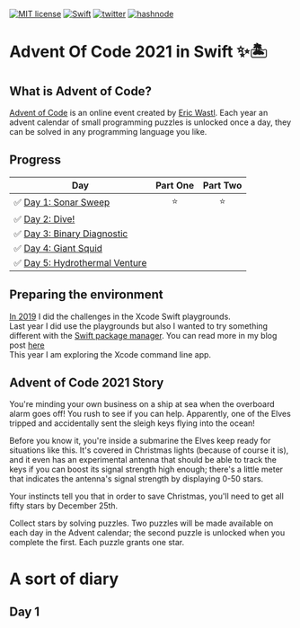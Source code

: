 
[![MIT license](https://img.shields.io/badge/License-MIT-blue.svg?style=plastic)](https://opensource.org/licenses/MIT)
[![Swift](https://img.shields.io/badge/Swift-5.3-red.svg?style=plastic&logo=Swift&logoColor=white)](https://opensource.org/licenses/MIT)
[![twitter](https://img.shields.io/badge/twitter-wrmultitudes-blue.svg?style=plastic&logo=twitter&logoColor=white)](https://twitter.com/wrmultitudes)
[![hashnode](https://img.shields.io/badge/hashnode-laurentbrusa-blue?style=plastic&logo=hashnode&logoColor=white)](https://laurentbrusa.hashnode.dev)

# Advent Of Code 2021 in Swift ✨🏝  
 
## What is Advent of Code?
[Advent of Code](http://adventofcode.com) is an online event created by [Eric Wastl](https://twitter.com/ericwastl). Each year an advent calendar of small programming puzzles is unlocked once a day, they can be solved in any programming language you like. 

## Progress
| Day  | Part One | Part Two |
|---|:---:|:---:|
| ✅ [Day 1: Sonar Sweep](https://adventofcode.com/2021/day/1)|⭐️|⭐️|
| ✅ [Day 2: Dive!](https://adventofcode.com/2021/day/2)|||
| ✅ [Day 3: Binary Diagnostic](https://adventofcode.com/2021/day/3)|||
| ✅ [Day 4: Giant Squid](https://adventofcode.com/2021/day/4)|||
| ✅ [Day 5: Hydrothermal Venture](https://adventofcode.com/2021/day/5)|||

## Preparing the environment

[In 2019](https://github.com/multitudes/Advent-of-Code-2019/blob/master/README.md) I did the challenges in the Xcode Swift playgrounds.  
Last year I did use the playgrounds but also I wanted to try something different with the [Swift package manager](https://swift.org/getting-started/#using-the-package-manager).
You can read more in my blog post [here](https://laurentbrusa.hashnode.dev/preparing-xcode-for-the-advent-of-code-2020-in-swift)  
This year I am exploring the Xcode command line app.



## Advent of Code 2021 Story

You're minding your own business on a ship at sea when the overboard alarm goes off! You rush to see if you can help. Apparently, one of the Elves tripped and accidentally sent the sleigh keys flying into the ocean!

Before you know it, you're inside a submarine the Elves keep ready for situations like this. It's covered in Christmas lights (because of course it is), and it even has an experimental antenna that should be able to track the keys if you can boost its signal strength high enough; there's a little meter that indicates the antenna's signal strength by displaying 0-50 stars.

Your instincts tell you that in order to save Christmas, you'll need to get all fifty stars by December 25th.

Collect stars by solving puzzles. Two puzzles will be made available on each day in the Advent calendar; the second puzzle is unlocked when you complete the first. Each puzzle grants one star.

# A sort of diary

## Day 1 

